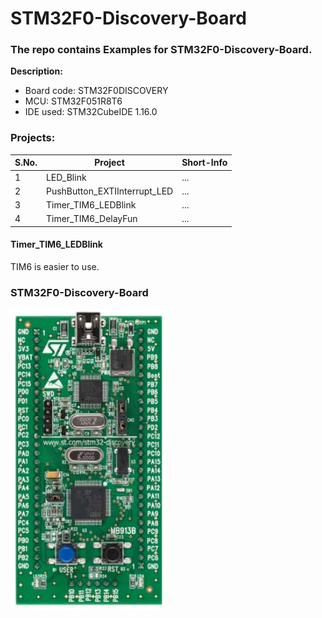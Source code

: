 # STM32F0-Discovery-Board
### The repo contains Examples for STM32F0-Discovery-Board.

**Description:**
- Board code: STM32F0DISCOVERY
- MCU: STM32F051R8T6
- IDE used: STM32CubeIDE 1.16.0

### Projects:
| S.No. | Project                           | Short-Info            |
|-------|-----------------------------------| --------------------  |
| 1     | LED_Blink                         | ...                   |
| 2     | PushButton_EXTIInterrupt_LED      | ...                   |
| 3     | Timer_TIM6_LEDBlink               | ...                   |
| 4     | Timer_TIM6_DelayFun               | ...                   |

#### Timer_TIM6_LEDBlink
TIM6 is easier to use.

### STM32F0-Discovery-Board
<img src="z_docs/stm32f0discovery.png" alt="STM32F0-Discovery-Board" style="width:250px;"/>
